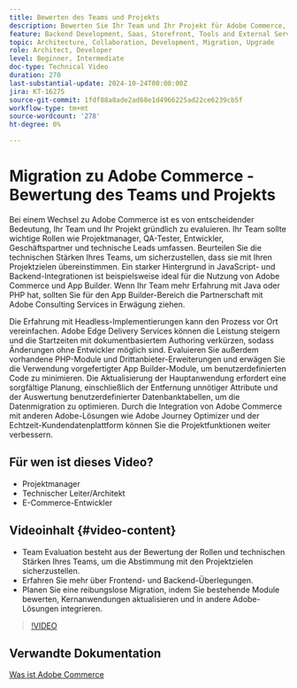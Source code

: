 ```yaml
---
title: Bewerten des Teams und Projekts
description: Bewerten Sie Ihr Team und Ihr Projekt für Adobe Commerce, wobei Sie sich auf Rollen, technische Stärken, Frontend- und Backend-Aspekte für eine erfolgreiche Migration konzentrieren.
feature: Backend Development, Saas, Storefront, Tools and External Services
topic: Architecture, Collaboration, Development, Migration, Upgrade
role: Architect, Developer
level: Beginner, Intermediate
doc-type: Technical Video
duration: 270
last-substantial-update: 2024-10-24T00:00:00Z
jira: KT-16275
source-git-commit: 1fdf88a8ade2ad68e1d4966225ad22ce6239cb5f
workflow-type: tm+mt
source-wordcount: '278'
ht-degree: 0%

---
```



# Migration zu Adobe Commerce - Bewertung des Teams und Projekts

Bei einem Wechsel zu Adobe Commerce ist es von entscheidender Bedeutung, Ihr Team und Ihr Projekt gründlich zu evaluieren. Ihr Team sollte wichtige Rollen wie Projektmanager, QA-Tester, Entwickler, Geschäftspartner und technische Leads umfassen. Beurteilen Sie die technischen Stärken Ihres Teams, um sicherzustellen, dass sie mit Ihren Projektzielen übereinstimmen. Ein starker Hintergrund in JavaScript- und Backend-Integrationen ist beispielsweise ideal für die Nutzung von Adobe Commerce und App Builder. Wenn Ihr Team mehr Erfahrung mit Java oder PHP hat, sollten Sie für den App Builder-Bereich die Partnerschaft mit Adobe Consulting Services in Erwägung ziehen.

Die Erfahrung mit Headless-Implementierungen kann den Prozess vor Ort vereinfachen. Adobe Edge Delivery Services können die Leistung steigern und die Startzeiten mit dokumentbasiertem Authoring verkürzen, sodass Änderungen ohne Entwickler möglich sind. Evaluieren Sie außerdem vorhandene PHP-Module und Drittanbieter-Erweiterungen und erwägen Sie die Verwendung vorgefertigter App Builder-Module, um benutzerdefinierten Code zu minimieren. Die Aktualisierung der Hauptanwendung erfordert eine sorgfältige Planung, einschließlich der Entfernung unnötiger Attribute und der Auswertung benutzerdefinierter Datenbanktabellen, um die Datenmigration zu optimieren. Durch die Integration von Adobe Commerce mit anderen Adobe-Lösungen wie Adobe Journey Optimizer und der Echtzeit-Kundendatenplattform können Sie die Projektfunktionen weiter verbessern.

## Für wen ist dieses Video?

* Projektmanager
* Technischer Leiter/Architekt
* E-Commerce-Entwickler

## Videoinhalt {#video-content}

* Team Evaluation besteht aus der Bewertung der Rollen und technischen Stärken Ihres Teams, um die Abstimmung mit den Projektzielen sicherzustellen.
* Erfahren Sie mehr über Frontend- und Backend-Überlegungen.
* Planen Sie eine reibungslose Migration, indem Sie bestehende Module bewerten, Kernanwendungen aktualisieren und in andere Adobe-Lösungen integrieren.
 
>[!VIDEO](https://video.tv.adobe.com/v/3435682/?learn=on)

## Verwandte Dokumentation

[Was ist Adobe Commerce](https://experienceleague.adobe.com/en/docs/commerce-admin/start/about)
